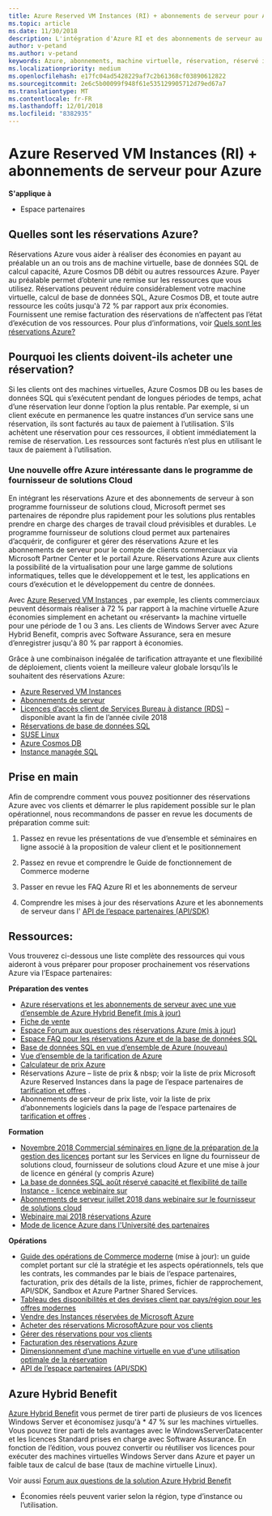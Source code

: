 ```yaml
---
title: Azure Reserved VM Instances (RI) + abonnements de serveur pour Azure | Espace partenaires
ms.topic: article
ms.date: 11/30/2018
description: L'intégration d'Azure RI et des abonnements de serveur au programme de fournisseur de solutions Cloud permet à nos partenaires de répondre plus rapidement aux nouveaux besoins de leurs clients, qui souhaitent bénéficier de solutions plus rentables pour prendre en charge des charges de travail dans le Cloud prévisibles et durables. Le programme de fournisseur de solutions Cloud permet aux partenaires d’acquérir, de configurer et de gérer Azure RI et les abonnements de serveur pour le compte de clients commerciaux via l'Espace partenaires Microsoft et le portail Azure.
author: v-petand
ms.author: v-petand
keywords: Azure, abonnements, machine virtuelle, réservation, réservé instance
ms.localizationpriority: medium
ms.openlocfilehash: e17fc04ad5428229af7c2b61368cf03890612822
ms.sourcegitcommit: 2e6c5b00099f948f61e535129905712d79ed67a7
ms.translationtype: MT
ms.contentlocale: fr-FR
ms.lasthandoff: 12/01/2018
ms.locfileid: "8382935"
---
```

<!-- Mike Aasen wrote and owns this topic -->

# <a name="azure-reserved-vm-instances-ri--server-subscriptions-for-azure"></a>Azure Reserved VM Instances (RI) + abonnements de serveur pour Azure

**S'applique à**

- Espace partenaires
 
## <a name="what-are-azure-reservations"></a>Quelles sont les réservations Azure?

Réservations Azure vous aider à réaliser des économies en payant au préalable un an ou trois ans de machine virtuelle, base de données SQL de calcul capacité, Azure Cosmos DB débit ou autres ressources Azure. Payer au préalable permet d’obtenir une remise sur les ressources que vous utilisez. Réservations peuvent réduire considérablement votre machine virtuelle, calcul de base de données SQL, Azure Cosmos DB, et toute autre ressource les coûts jusqu'à 72 % par rapport aux prix économies. Fournissent une remise facturation des réservations de n’affectent pas l’état d’exécution de vos ressources. Pour plus d’informations, voir [Quels sont les réservations Azure?](https://docs.microsoft.com/azure/billing/billing-save-compute-costs-reservations)

## <a name="why-should-customers-buy-a-reservation"></a>Pourquoi les clients doivent-ils acheter une réservation?

Si les clients ont des machines virtuelles, Azure Cosmos DB ou les bases de données SQL qui s’exécutent pendant de longues périodes de temps, achat d’une réservation leur donne l’option la plus rentable. Par exemple, si un client exécute en permanence les quatre instances d’un service sans une réservation, ils sont facturés au taux de paiement à l’utilisation. S’ils achètent une réservation pour ces ressources, il obtient immédiatement la remise de réservation. Les ressources sont facturés n’est plus en utilisant le taux de paiement à l’utilisation.

 
### <a name="compelling-new-azure-offer-in-csp"></a>Une nouvelle offre Azure intéressante dans le programme de fournisseur de solutions Cloud 

En intégrant les réservations Azure et des abonnements de serveur à son programme fournisseur de solutions cloud, Microsoft permet ses partenaires de répondre plus rapidement pour les solutions plus rentables prendre en charge des charges de travail cloud prévisibles et durables. Le programme fournisseur de solutions cloud permet aux partenaires d’acquérir, de configurer et gérer des réservations Azure et les abonnements de serveur pour le compte de clients commerciaux via Microsoft Partner Center et le portail Azure. Réservations Azure aux clients la possibilité de la virtualisation pour une large gamme de solutions informatiques, telles que le développement et le test, les applications en cours d’exécution et le développement du centre de données. 

Avec [Azure Reserved VM Instances](https://azure.microsoft.com/en-us/pricing/reserved-vm-instances/) , par exemple, les clients commerciaux peuvent désormais réaliser à 72 % par rapport à la machine virtuelle Azure économies simplement en achetant ou «réservant» la machine virtuelle pour une période de 1 ou 3 ans. Les clients de Windows Server avec Azure Hybrid Benefit, compris avec Software Assurance, sera en mesure d’enregistrer jusqu'à 80 % par rapport à économies. 

Grâce à une combinaison inégalée de tarification attrayante et une flexibilité de déploiement, clients voient la meilleure valeur globale lorsqu’ils le souhaitent des réservations Azure: 

- [Azure Reserved VM Instances](https://docs.microsoft.com/azure/virtual-machines/windows/prepay-reserved-vm-instances)
- [Abonnements de serveur](https://www.microsoft.com/en-us/Licensing/news/windows-sql-server-through-csp) 
- [Licences d’accès client de Services Bureau à distance (RDS)](https://cloudblogs.microsoft.com/windowsserver/2018/10/03/remote-desktop-services-2019-generally-available-with-windows-server-2019/) – disponible avant la fin de l’année civile 2018
- [Réservations de base de données SQL](https://docs.microsoft.com/azure/sql-database/sql-database-reserved-capacity)
- [SUSE Linux](https://docs.microsoft.com/azure/virtual-machines/linux/prepay-suse-software-charges)
- [Azure Cosmos DB](https://docs.microsoft.com/azure/cosmos-db/cosmos-db-reserved-capacity)
- [Instance managée SQL](https://docs.microsoft.com/azure/sql-database/sql-database-managed-instance)

## <a name="getting-started"></a>Prise en main

Afin de comprendre comment vous pouvez positionner des réservations Azure avec vos clients et démarrer le plus rapidement possible sur le plan opérationnel, nous recommandons de passer en revue les documents de préparation comme suit:

1.  Passez en revue les présentations de vue d’ensemble et séminaires en ligne associé à la proposition de valeur client et le positionnement

2.  Passez en revue et comprendre le Guide de fonctionnement de Commerce moderne

5.  Passer en revue les FAQ Azure RI et les abonnements de serveur

6.  Comprendre les mises à jour des réservations Azure et les abonnements de serveur dans l' [API de l’espace partenaires (API/SDK)](https://docs.microsoft.com/en-us/partner-center/develop/purchase-azure-reserved-vm-instances)

## <a name="resources"></a>Ressources: 

Vous trouverez ci-dessous une liste complète des ressources qui vous aideront à vous préparer pour proposer prochainement vos réservations Azure via l’Espace partenaires: 

**Préparation des ventes**

- [Azure réservations et les abonnements de serveur avec une vue d’ensemble de Azure Hybrid Benefit (mis à jour)](http://assetsprod.microsoft.com/Azure-reservations-and-server-subscriptions-with-azure-hybrid-benefit.pptx)
- [Fiche de vente](http://assetsprod.microsoft.com/mpn/Azure-RI-Sales-Sheet-CSP.pdf)
- [Espace Forum aux questions des réservations Azure (mis à jour)](http://assetsprod.microsoft.com/Partner-faq-for-azure-reservations.docx)
- [Espace FAQ pour les réservations Azure et de la base de données SQL](http://assetsprod.microsoft.com/Partner-faq-for-azure-reservations-sql-db.docx)
- [Base de données SQL en vue d’ensemble de Azure (nouveau)](http://assetsprod.microsoft.com/Sql-db-in-azure-overview.pptx)
- [Vue d’ensemble de la tarification de Azure](https://azure.microsoft.com/pricing/#explore-cost)
- [Calculateur de prix Azure](https://azure.microsoft.com/pricing/calculator/)
- Réservations Azure – liste de prix & nbsp; voir la liste de prix Microsoft Azure Reserved Instances dans la page de l’espace partenaires de [tarification et offres](http://assetsprod.microsoft.com/modern-offers-country-currency-availability.xlsx) .
- Abonnements de serveur de prix liste, voir la liste de prix d’abonnements logiciels dans la page de l’espace partenaires de [tarification et offres](http://assetsprod.microsoft.com/modern-offers-country-currency-availability.xlsx) .

**Formation**

- [Novembre 2018 Commercial séminaires en ligne de la préparation de la gestion des licences](https://na01.safelinks.protection.outlook.com/?url=https%3A%2F%2Fcommercial-licensing.eventbuilder.com%2F%3Flandingpageid%3DV0Bx6L&data=02%7C01%7Cv-oumaki%40microsoft.com%7C96e24687952242e1ff0c08d62ada13f3%7C72f988bf86f141af91ab2d7cd011db47%7C1%7C0%7C636743513471330495&sdata=DjPAKnW%2BpVekRS3Zngy2uwAkTpU4z1O%2Fh56NuTOmCzM%3D&reserved=0) portant sur les Services en ligne du fournisseur de solutions cloud, fournisseur de solutions cloud Azure et une mise à jour de licence en général (y compris Azure)
- [La base de données SQL août réservé capacité et flexibilité de taille Instance - licence webinaire sur](https://commercial-licensing.eventbuilder.com/view?eventid=d0t9g4)
- [Abonnements de serveur juillet 2018 dans webinaire sur le fournisseur de solutions cloud](https://commercial-licensing.eventbuilder.com/Server_Subscriptions_in_CSP_P2_July)
- [Webinaire mai 2018 réservations Azure](https://commercial-licensing.eventbuilder.com/Reserved_Instances_in_CSP_May_Option_1)
- [Mode de licence Azure dans l'Université des partenaires](https://aka.ms/azure_partner_licensing)

**Opérations**

- [Guide des opérations de Commerce moderne](http://assetsprod.microsoft.com/mpn/Partner-Center-Modern-Commerce-Operating-Guide.docx) (mise à jour): un guide complet portant sur clé la stratégie et les aspects opérationnels, tels que les contrats, les commandes par le biais de l’espace partenaires, facturation, prix des détails de la liste, primes, fichier de rapprochement, API/SDK, Sandbox et Azure Partner Shared Services.
- [Tableau des disponibilités et des devises client par pays/région pour les offres modernes](http://assetsprod.microsoft.com/modern-offers-country-currency-availability.xlsx)
- [Vendre des Instances réservées de Microsoft Azure](https://go.microsoft.com/fwlink/?linkid=872806)
- [Acheter des réservations MicrosoftAzure pour vos clients](https://go.microsoft.com/fwlink/?linkid=872807)
- [Gérer des réservations pour vos clients](https://go.microsoft.com/fwlink/?linkid=872808)
- [Facturation des réservations Azure](https://go.microsoft.com/fwlink/?linkid=872809)
- [Dimensionnement d’une machine virtuelle en vue d'une utilisation optimale de la réservation](https://go.microsoft.com/fwlink/?linkid=872810)
- [API de l’espace partenaires (API/SDK)](https://docs.microsoft.com/en-us/partner-center/develop/purchase-azure-reserved-vm-instances)

## <a name="azure-hybrid-benefit"></a>Azure Hybrid Benefit

[Azure Hybrid Benefit](https://azure.microsoft.com/pricing/hybrid-benefit) vous permet de tirer parti de plusieurs de vos licences Windows Server et économisez jusqu'à * 47 % sur les machines virtuelles. Vous pouvez tirer parti de tels avantages avec le WindowsServerDatacenter et les licences Standard prises en charge avec Software Assurance. En fonction de l’édition, vous pouvez convertir ou réutiliser vos licences pour exécuter des machines virtuelles Windows Server dans Azure et payer un faible taux de calcul de base (taux de machine virtuelle Linux).

Voir aussi [Forum aux questions de la solution Azure Hybrid Benefit](https://azure.microsoft.com/en-us/pricing/hybrid-benefit/faq/)

* Économies réels peuvent varier selon la région, type d’instance ou l’utilisation.